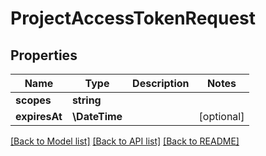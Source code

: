 # ProjectAccessTokenRequest

## Properties
Name | Type | Description | Notes
------------ | ------------- | ------------- | -------------
**scopes** | **string** |  | 
**expiresAt** | **\DateTime** |  | [optional] 

[[Back to Model list]](../README.md#documentation-for-models) [[Back to API list]](../README.md#documentation-for-api-endpoints) [[Back to README]](../README.md)


